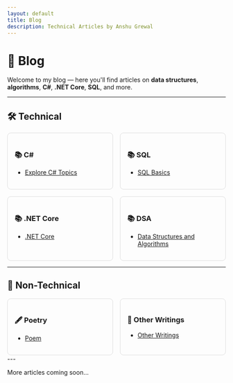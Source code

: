 ```yaml
---
layout: default
title: Blog
description: Technical Articles by Anshu Grewal
---
```


# 📝 Blog

Welcome to my blog — here you'll find articles on **data structures**, **algorithms**, **C#**, **.NET Core**, **SQL**, and more.

---

## 🛠️ Technical 

<div style="display: flex; flex-wrap: wrap; gap: 1rem;">

<div style="flex: 1 1 calc(33% - 1rem); border: 1px solid #ddd; padding: 1rem; border-radius: 8px;">
<h3>📚 C#</h3>
<ul>
  <li><a href="./blog/CSharp/index">Explore C# Topics</a></li>
</ul>
</div>

<div style="flex: 1 1 calc(33% - 1rem); border: 1px solid #ddd; padding: 1rem; border-radius: 8px;">
<h3>📚 SQL</h3>
<ul>
  <li><a href="./blog/SQL/index">SQL Basics</a></li>
</ul>
</div>

<div style="flex: 1 1 calc(33% - 1rem); border: 1px solid #ddd; padding: 1rem; border-radius: 8px;">
<h3>📚 .NET Core</h3>
<ul>
  <li><a href="./blog/DotNet/dotnet_index">.NET Core</a></li>
</ul>
</div>

<div style="flex: 1 1 calc(33% - 1rem); border: 1px solid #ddd; padding: 1rem; border-radius: 8px;">
<h3>📚 DSA</h3>
<ul>
  <li><a href="./blog/DSA/dsa_index">Data Structures and Algorithms</a></li>
</ul>
</div>

</div>

---

## 🎨 Non-Technical
<div style="display: flex; flex-wrap: wrap; gap: 1rem;">
<div style="flex: 1 1 calc(33% - 1rem); border: 1px solid #ddd; padding: 1rem; border-radius: 8px;">
<h3>🖋️ Poetry</h3>
<ul>
  <li><a href="./blog/Poem/poem_index">Poem</a></li>
</ul>
</div>
<div style="flex: 1 1 calc(33% - 1rem); border: 1px solid #ddd; padding: 1rem; border-radius: 8px;">
<h3>🧩 Other Writings</h3>
<ul>
  <li><a href="./blog/OtherWritings/index">Other Writings</a></li>
</ul>
</div>
</div>
---

More articles coming soon...
